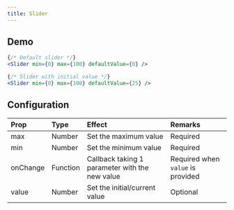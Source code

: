 ```yaml
---
title: Slider
---
```


## Demo

```jsx
{/* Default slider */}
<Slider min={0} max={100} defaultValue={0} />

{/* Slider with initial value */}
<Slider min={0} max={100} defaultValue={25} />
```

## Configuration

| Prop         | Type      | Effect       | Remarks      |
|:-------------|:----------|:-------------|:-------------|
| max          | Number    | Set the maximum value  | Required |
| min          | Number    | Set the minimum value | Required |
| onChange     | Function  | Callback taking 1 parameter with the new value | Required when `value` is provided |
| value        | Number    | Set the initial/current value | Optional |
